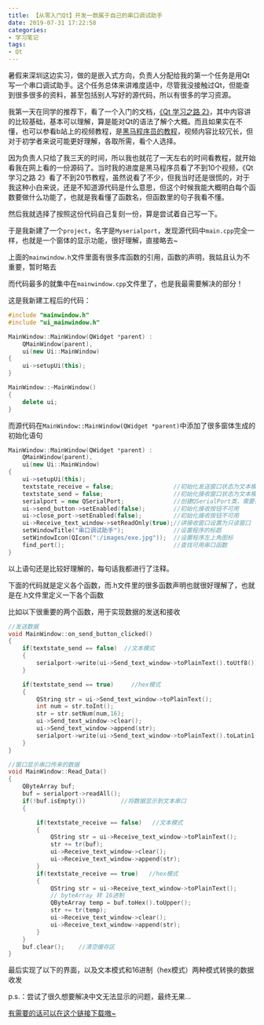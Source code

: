 ```yaml
---
title: 【从零入门Qt】开发一款属于自己的串口调试助手
date: 2019-07-31 17:22:58
categories: 
- 学习笔记
tags:
- Qt
---
```


暑假来深圳这边实习，做的是嵌入式方向，负责人分配给我的第一个任务是用Qt写一个串口调试助手。这个任务总体来讲难度适中，尽管我没接触过Qt，但能查到很多很多的资料，甚至包括别人写好的源代码，所以有很多的学习资源。

我第一天在同学的推荐下，看了一个入门的文档，[《Qt 学习之路 2》](https://www.devbean.net/2012/08/qt-study-road-2-catelog/)，其中内容讲的比较基础，基本可以理解，算是能对Qt的语法了解个大概。而且如果实在不懂，也可以参看b站上的视频教程，是[黑马程序员的教程](https://www.bilibili.com/video/av20446734)，视频内容比较冗长，但对于初学者来说可能更好理解，各取所需，看个人选择。

因为负责人只给了我三天的时间，所以我也就花了一天左右的时间看教程，就开始看我在网上看的一份源码了。当时我的进度是黑马程序员看了不到10个视频，《Qt 学习之路 2》看了不到20节教程，虽然说看了不少，但我当时还是很慌的，对于我这种小白来说，还是不知道源代码是什么意思，但这个时候我能大概明白每个函数要做什么功能了，也就是我看懂了函数名，但函数里的句子我看不懂。

然后我就选择了按照这份代码自己复刻一份，算是尝试着自己写一下。

于是我新建了一个`project`，名字是`Myserialport`，发现源代码中`main.cpp`完全一样，也就是一个窗体的显示功能，很好理解，直接略去~

上面的`mainwindow.h`文件里面有很多库函数的引用，函数的声明，我姑且认为不重要，暂时略去

而代码最多的就集中在`mainwindow.cpp`文件里了，也是我最需要解决的部分！

这是我新建工程后的代码：

```c++
#include "mainwindow.h"
#include "ui_mainwindow.h"

MainWindow::MainWindow(QWidget *parent) :
    QMainWindow(parent),
    ui(new Ui::MainWindow)
{
    ui->setupUi(this);
}

MainWindow::~MainWindow()
{
    delete ui;
}

```

而源代码在`MainWindow::MainWindow(QWidget *parent)`中添加了很多窗体生成的初始化语句

```c++
MainWindow::MainWindow(QWidget *parent) :
    QMainWindow(parent),
    ui(new Ui::MainWindow)
{
    ui->setupUi(this);
    textstate_receive = false;                 //初始化发送窗口状态为文本模式
    textstate_send = false;                    //初始化接收窗口状态为文本模式
    serialport = new QSerialPort;              //创建QSerialPort类，需要在头文件中添加#include <QSerialPort>
    ui->send_button->setEnabled(false);        //初始化接收按钮不可用
    ui->close_port->setEnabled(false);         //初始化接收按钮不可用
    ui->Receive_text_window->setReadOnly(true);//讲接收窗口设置为只读窗口
    setWindowTitle("串口调试助手");              //设置程序的标题
    setWindowIcon(QIcon(":/images/exe.jpg"));  //设置程序左上角图标
    find_port();                               //查找可用串口函数
}
```

以上语句还是比较好理解的，每句话我都进行了注释。

下面的代码就是定义各个函数，而.h文件里的很多函数声明也就很好理解了，也就是在.h文件里定义一下各个函数

比如以下很重要的两个函数，用于实现数据的发送和接收

```c++
//发送数据
void MainWindow::on_send_button_clicked()
{
    if(textstate_send == false)  //文本模式
    {
        serialport->write(ui->Send_text_window->toPlainText().toUtf8());
    }

    if(textstate_send == true)     //hex模式
    {
        QString str = ui->Send_text_window->toPlainText();
        int num = str.toInt();
        str = str.setNum(num,16);
        ui->Send_text_window->clear();
        ui->Send_text_window->append(str);
        serialport->write(ui->Send_text_window->toPlainText().toLatin1());
    }
}
```

```c++
//窗口显示串口传来的数据
void MainWindow::Read_Data()
{
    QByteArray buf;
    buf = serialport->readAll();
    if(!buf.isEmpty())          //将数据显示到文本串口
    {

        if(textstate_receive == false)   //文本模式
        {
            QString str = ui->Receive_text_window->toPlainText();
            str += tr(buf);
            ui->Receive_text_window->clear();
            ui->Receive_text_window->append(str);
        }
        if(textstate_receive == true)   //hex模式
        {
            QString str = ui->Receive_text_window->toPlainText();
            // byteArray 转 16进制
            QByteArray temp = buf.toHex().toUpper();
            str += tr(temp);
            ui->Receive_text_window->clear();
            ui->Receive_text_window->append(str);
        }
    }
    buf.clear();    //清空缓存区
}
```

最后实现了以下的界面，以及文本模式和16进制（hex模式）两种模式转换的数据收发

p.s.：尝试了很久想要解决中文无法显示的问题，最终无果...



[有需要的话可以在这个链接下载嗷~](https://download.csdn.net/download/weixin_42559298/11457836)

